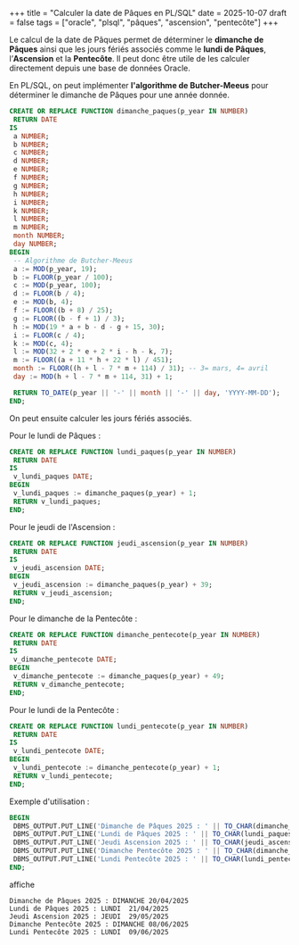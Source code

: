 +++
title = "Calculer la date de Pâques en PL/SQL"
date = 2025-10-07
draft = false
tags =  ["oracle", "plsql", "pâques", "ascension", "pentecôte"]
+++

Le calcul de la date de Pâques permet de déterminer le **dimanche de Pâques** ainsi que les jours fériés associés comme le **lundi de Pâques**, l’**Ascension** et la **Pentecôte**. Il peut donc être utile de les calculer directement depuis une base de données Oracle.

<!--more-->

En PL/SQL, on peut implémenter **l'algorithme de Butcher-Meeus** pour déterminer le dimanche de Pâques pour une année donnée.

```sql
CREATE OR REPLACE FUNCTION dimanche_paques(p_year IN NUMBER)
 RETURN DATE
IS
 a NUMBER;
 b NUMBER;
 c NUMBER;
 d NUMBER;
 e NUMBER;
 f NUMBER;
 g NUMBER;
 h NUMBER;
 i NUMBER;
 k NUMBER;
 l NUMBER;
 m NUMBER;
 month NUMBER;
 day NUMBER;
BEGIN
 -- Algorithme de Butcher-Meeus
 a := MOD(p_year, 19);
 b := FLOOR(p_year / 100);
 c := MOD(p_year, 100);
 d := FLOOR(b / 4);
 e := MOD(b, 4);
 f := FLOOR((b + 8) / 25);
 g := FLOOR((b - f + 1) / 3);
 h := MOD(19 * a + b - d - g + 15, 30);
 i := FLOOR(c / 4);
 k := MOD(c, 4);
 l := MOD(32 + 2 * e + 2 * i - h - k, 7);
 m := FLOOR((a + 11 * h + 22 * l) / 451);
 month := FLOOR((h + l - 7 * m + 114) / 31); -- 3= mars, 4= avril
 day := MOD(h + l - 7 * m + 114, 31) + 1;

 RETURN TO_DATE(p_year || '-' || month || '-' || day, 'YYYY-MM-DD');
END;
```

On peut ensuite calculer les jours fériés associés.

Pour le lundi de Pâques :
```sql
CREATE OR REPLACE FUNCTION lundi_paques(p_year IN NUMBER)
 RETURN DATE
IS
 v_lundi_paques DATE;
BEGIN
 v_lundi_paques := dimanche_paques(p_year) + 1;
 RETURN v_lundi_paques;
END;
```


Pour le jeudi de l'Ascension :
```sql
CREATE OR REPLACE FUNCTION jeudi_ascension(p_year IN NUMBER)
 RETURN DATE
IS
 v_jeudi_ascension DATE;
BEGIN
 v_jeudi_ascension := dimanche_paques(p_year) + 39;
 RETURN v_jeudi_ascension;
END;
```

Pour le dimanche de la Pentecôte :
```sql
CREATE OR REPLACE FUNCTION dimanche_pentecote(p_year IN NUMBER)
 RETURN DATE
IS
 v_dimanche_pentecote DATE;
BEGIN
 v_dimanche_pentecote := dimanche_paques(p_year) + 49;
 RETURN v_dimanche_pentecote;
END;
```

Pour le lundi de la Pentecôte :
```sql
CREATE OR REPLACE FUNCTION lundi_pentecote(p_year IN NUMBER)
 RETURN DATE
IS
 v_lundi_pentecote DATE;
BEGIN
 v_lundi_pentecote := dimanche_pentecote(p_year) + 1;
 RETURN v_lundi_pentecote;
END;
```

Exemple d'utilisation :
```sql
BEGIN
 DBMS_OUTPUT.PUT_LINE('Dimanche de Pâques 2025 : ' || TO_CHAR(dimanche_paques(2025), 'DAY DD/MM/YYYY'));
 DBMS_OUTPUT.PUT_LINE('Lundi de Pâques 2025 : ' || TO_CHAR(lundi_paques(2025), 'DAY DD/MM/YYYY'));
 DBMS_OUTPUT.PUT_LINE('Jeudi Ascension 2025 : ' || TO_CHAR(jeudi_ascension(2025), 'DAY DD/MM/YYYY'));
 DBMS_OUTPUT.PUT_LINE('Dimanche Pentecôte 2025 : ' || TO_CHAR(dimanche_pentecote(2025), 'DAY DD/MM/YYYY'));
 DBMS_OUTPUT.PUT_LINE('Lundi Pentecôte 2025 : ' || TO_CHAR(lundi_pentecote(2025), 'DAY DD/MM/YYYY'));
END;
```
affiche
```text
Dimanche de Pâques 2025 : DIMANCHE 20/04/2025
Lundi de Pâques 2025 : LUNDI  21/04/2025
Jeudi Ascension 2025 : JEUDI  29/05/2025
Dimanche Pentecôte 2025 : DIMANCHE 08/06/2025
Lundi Pentecôte 2025 : LUNDI  09/06/2025
```
